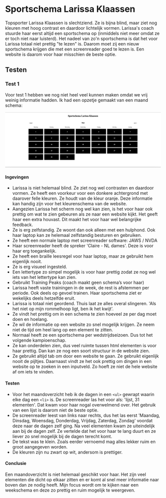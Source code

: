 # Sportschema Larissa Klaassen

Topsporter Larissa Klaassen is slechtziend. Ze is bijna blind, maar ziet nog kleuren met hoog contrast en daardoor lichtelijk vormen. Larissa's coach stuurde haar eerst altijd een sportschema op (inmiddels niet meer omdat ze er toch niet naar luisterd). Het nadeel van zo'n sportschema is dat het voor Larissa totaal niet prettig "te lezen" is. Daarom moet zij een nieuw sportschema krijgen die met een screenreader goed te lezen is. Een website is daarom voor haar misschien de beste optie.

## Testen

### Test 1
Voor test 1 hebben we nog niet heel veel kunnen maken omdat we vrij weinig informatie hadden. Ik had een opzetje gemaakt van een maand schema:

![voorbeeld van de webpagina waarin een maandoverzicht te zien is van mei](img/maandoverzicht.png)

#### Ingevingen
- Larissa is niet helemaal blind. Ze ziet nog wel contrasten en daardoor vormen. Ze heeft een voorkeur voor een donkere achtergrond met  daarover felle kleuren. Ze houdt van de kleur oranje. Deze informatie kan handig zijn voor het kleurenschema van de website.
- Aangezien Larissa het scherm nog wel kan zien, is het voor haar ook prettig om wat te zien gebeuren als ze naar een website kijkt. Het geeft haar een extra houvast. Dit maakt het voor haar wel belangrijke feedback.
- Ze is erg zelfstandig. Ze woont dan ook alleen met een hulphond. Ook haar laptop kan ze helemaal zelfstandig besturen en gebruiken.
- Ze heeft een normale laptop met screenreader software: JAWS / NVDA
- Haar screenreader heeft de spreker 'Claire - NL dames'. Deze is voor haar erg toegankelijk.
- Ze heeft een braille leesregel voor haar laptop, maar ze gebruikt hem eigenlijk nooit.
- Ze is erg visueel ingesteld.
- Een lettertype zo simpel mogelijk is voor haar prettig zodat ze nog wel iets van het lettertype kan zien.
- Gebruikt Training Peaks (coach maakt geen schema’s voor haar)
- Larissa heeft vaste trainingen in de week, de rest is afstemmen per periode. Ook deels op gevoel trainen. Haar sportschema ziet er wekelijks deels hetzelfde eruit.
- Larissa is totaal niet geordend. Thuis laat ze alles overal slingeren. 'Als het niet op mijn rommelhoop ligt, ben ik het kwijt'.
- Ze vindt het prettig om in een schema te zien hoeveel ze per dag moet doen en hoelang.
- Ze wil de informatie op een website zo snel mogelijk krijgen. Ze neem niet de tijd om heel lang op een element te zitten.
- Normaal heeft ze een sportschema per wedstrijdseizoen. Dus tot het volgende kampioenschap.
- Ze kan onderdelen zien, dus veel ruimte tussen html elementen is voor haar prettig. Dan kan ze nog een soort structuur in de website zien.
- Ze gebruikt altijd tab om door een website te gaan. Ze gebruikt eigenlijk nooit de pijltjes. Daarnaast vindt ze het ook prettig om dingen in een website op te zoeken in een inputveld. Zo hoeft ze niet de hele website af om iets te vinden.


#### Testen
- Voor het maandoverzicht heb ik de dagen in een `<ul>` gewrapt waarin elke dag een `<li>` is. De screenreader las het voor als: 'lijst, 31 elementen'. Dat kwam voor haar nogal overwelmend over. Het gebruik van een lijst is daarom niet de beste optie.
- De screenreader leest van links naar rechts, dus het las eerst 'Maandag, Dinsdag, Woensdag, Donderdag, Vrijdag, Zaterdag, Zondag' voordat deze naar de dagen zelf ging. Na veel elementen kwam ze uiteindelijk aan bij de dagen zelf. Ze vertelde dat het voor haar te lang duurt en ze liever zo snel mogelijk bij de dagen terecht komt.
- De tekst was te klein. Zoals eerder vernoemd mag alles lekker ruim en groot aangegeven worden.
- De kleuren zijn nu zwart op wit, andersom is prettiger.

#### Conclusie
Een maandoverzicht is niet helemaal geschikt voor haar. Het zijn veel elementen die dicht op elkaar zitten en er komt al snel meer informatie naar boven dan ze nodig heeft. Mijn focus wordt om te kijken naar een weekschema en deze zo prettig en ruim mogelijk te weergeven.
